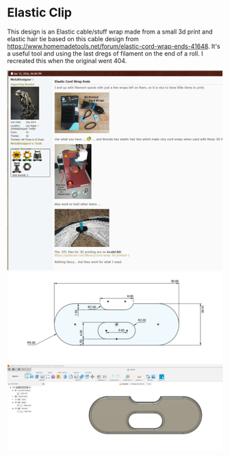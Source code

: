 # Elastic Clip

This design is an Elastic cable/stuff wrap made from a small 3d print and elastic hair tie based on this cable  design from <https://www.homemadetools.net/forum/elastic-cord-wrap-ends-41648>. It's a useful tool and using the last dregs of filament on the end of a roll.  I recreated this when the original went 404.

![Screenshot from forum](Images/ForumScreenshot.png)
![Screenshot from forum](Images/Sketch.png)
![Screenshot from forum](Images/Fusion.png)